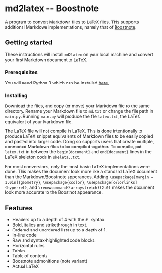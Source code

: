 # md2latex -- Boostnote

A program to convert Markdown files to LaTeX files. This supports additional Markdown implementations, namely that of [Boostnote](https://github.com/BoostIO/Boostnote). 


## Getting started

These instructions will install `md2latex` on your local machine and convert your first Markdown document to LaTeX.

### Prerequisites

You will need Python 3 which can be installed [here.](https://www.python.org/)

### Installing

Download the files, and copy (or move) your Markdown file to the same directory. Rename your Markdown file to `md.txt` or change the file path in `main.py`. Running `main.py` will produce the file `latex.txt`, the LaTeX equivalent of your Markdown file.

The LaTeX file will not compile in LaTeX. This is done intentionally to produce LaTeX snippet equivalents of Markdown files to be easily copied and pasted into larger code. Doing so supports users that create multiple, connected Markdown files to be compiled together. To compile, put `latex.txt` in between the `begin{document}` and `end{document}` lines in the LaTeX skeleton code in `skeletal.txt`.

For most conversions, only the most basic LaTeX implementations were done. This makes the document look more like a standard LaTeX document than the Markdown/Boostnote apperances. Adding `\usepackage[margin = 1.0in]{geometry}`, `\usepackage{xcolor}`, 
`\usepackage[colorlinks]{hyperref}`, and `\renewcommand{\arraystretch}{2.0}` makes the document look more accurate to the Boostnot appearance.

## Features

- Headers up to a depth of 4 with the `# ` syntax.
- Bold, italics and strikethrough in text.
- Ordered and unordered lists up to a depth of 1.
- In-line code
- Raw and syntax-highlighted code blocks.
- Horizontal rules
- Tables
- Table of contents
- Boostnote admonitions (note variant)
- Actual LaTeX
